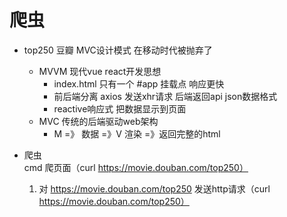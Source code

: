 # 爬虫

- top250 豆瓣 MVC设计模式 在移动时代被抛弃了
    - MVVM  现代vue react开发思想
        - index.html 只有一个 #app 挂载点  响应更快
        - 前后端分离  axios 发送xhr请求 后端返回api  json数据格式
        - reactive响应式 把数据显示到页面
    - MVC 传统的后端驱动web架构
        - M =》 数据 =》V 渲染 =》返回完整的html

- 爬虫  
      cmd 爬页面（curl https://movie.douban.com/top250）
    1. 对 https://movie.douban.com/top250 发送http请求（curl https://movie.douban.com/top250）
